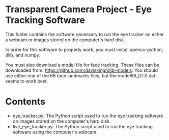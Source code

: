 # Transparent Camera Project - Eye Tracking Software

This folder contains the software necessary to run the eye tracker on either a webcam or images stored on the computer's hard disk.

In order for this software to properly work, you must install opencv-python, dlib, and numpy.

You must also download a model file for face tracking.  These files can be downloaded from:  https://github.com/davisking/dlib-models.  You should use either one of the 68 face landmarks files, but the model68_GTX.dat seems to work best.

# Contents
- eye_tracker.py:  The Python script used to run the eye tracking software on images stored on the computer's hard disk.
- live_eye_tracker.py:  The Python script used to run the eye tracking software using the computer's webcam.